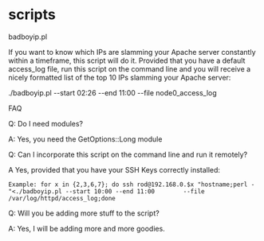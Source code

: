 # scripts

badboyip.pl

If you want to know which IPs are slamming your Apache server constantly within a timeframe, this script will do it.
Provided that you have a default access_log file, run this script on the command line and you will receive a nicely formatted list of the top 10 IPs slamming your Apache server:

  ./badboyip.pl --start 02:26 --end 11:00 --file node0_access_log


FAQ

Q: Do I need modules?

A: Yes, you need the GetOptions::Long module

Q: Can I incorporate this script on the command line and run it remotely?

A Yes, provided that you have your SSH Keys correctly installed:

    Example: for x in {2,3,6,7}; do ssh rod@192.168.0.$x "hostname;perl - "<./badboyip.pl --start 10:00 --end 11:00        --file /var/log/httpd/access_log;done

Q: Will you be adding more stuff to the script?

A: Yes, I will be adding more and more goodies.


